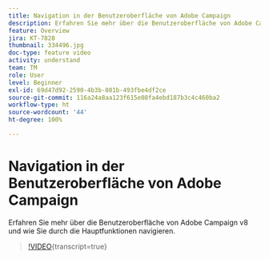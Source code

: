 ```yaml
---
title: Navigation in der Benutzeroberfläche von Adobe Campaign
description: Erfahren Sie mehr über die Benutzeroberfläche von Adobe Campaign v8 und wie Sie durch die Hauptfunktionen navigieren.
feature: Overview
jira: KT-7828
thumbnail: 334496.jpg
doc-type: feature video
activity: understand
team: TM
role: User
level: Beginner
exl-id: 69d47d92-2590-4b3b-801b-493fbe4df2ce
source-git-commit: 116a24a8aa123f615e08fa4ebd187b3c4c460ba2
workflow-type: ht
source-wordcount: '44'
ht-degree: 100%

---
```


# Navigation in der Benutzeroberfläche von Adobe Campaign

Erfahren Sie mehr über die Benutzeroberfläche von Adobe Campaign v8 und wie Sie durch die Hauptfunktionen navigieren.

>[!VIDEO](https://video.tv.adobe.com/v/334496?quality=12&learn=on){transcript=true}
